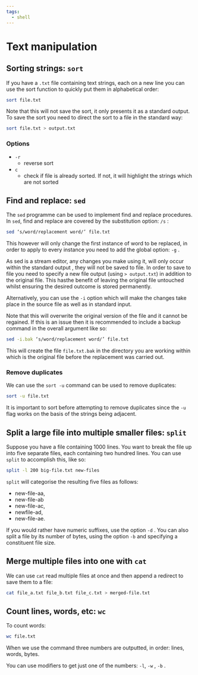 ```yaml
---
tags:
  - shell
---
```


# Text manipulation

## Sorting strings: `sort`

If you have a `.txt` file containing text strings, each on a new line you can
use the sort function to quickly put them in alphabetical order:

```bash
sort file.txt
```

Note that this will not save the sort, it only presents it as a standard output.
To save the sort you need to direct the sort to a file in the standard way:

```bash
sort file.txt > output.txt
```

### Options

- `-r`
  - reverse sort
- `c`
  - check if file is already sorted. If not, it will highlight the strings which
    are not sorted

## Find and replace: `sed`

The `sed` programme can be used to implement find and replace procedures. In
`sed`, find and replace are covered by the substitution option: `/s` :

```bash
sed ‘s/word/replacement word/’ file.txt
```

This however will only change the first instance of word to be replaced, in
order to apply to every instance you need to add the global option: `-g` .

As sed is a stream editor, any changes you make using it, will only occur within
the standard output , they will not be saved to file. In order to save to file
you need to specify a new file output (using `> output.txt`) in addition to the
original file. This hasthe benefit of leaving the original file untouched whilst
ensuring the desired outcome is stored permanently.

Alternatively, you can use the `-i` option which will make the changes take
place in the source file as well as in standard input.

Note that this will overwrite the original version of the file and it cannot be
regained. If this is an issue then it is recommended to include a backup command
in the overall argument like so:

```bash
sed -i.bak ‘s/word/replacement word/’ file.txt
```

This will create the file `file.txt.bak` in the directory you are working within
which is the original file before the replacement was carried out.

### Remove duplicates

We can use the `sort -u` command can be used to remove duplicates:

```bash
sort -u file.txt
```

It is important to sort before attempting to remove duplicates since the `-u`
flag works on the basis of the strings being adjacent.

## Split a large file into multiple smaller files: `split`

Suppose you have a file containing 1000 lines. You want to break the file up
into five separate files, each containing two hundred lines. You can use `split`
to accomplish this, like so:

```bash
split -l 200 big-file.txt new-files
```

`split` will categorise the resulting five files as follows:

- new-file-aa,
- new-file-ab
- new-file-ac,
- newfile-ad,
- new-file-ae.

If you would rather have numeric suffixes, use the option `-d` . You can also
split a file by its number of bytes, using the option `-b` and specifying a
constituent file size.

## Merge multiple files into one with `cat`

We can use `cat` read multiple files at once and then append a redirect to save
them to a file:

```bash
cat file_a.txt file_b.txt file_c.txt > merged-file.txt
```

## Count lines, words, etc: `wc`

To count words:

```bash
wc file.txt
```

When we use the command three numbers are outputted, in order: lines, words,
bytes.

You can use modifiers to get just one of the numbers: `-l`, `-w` , `-b` .
